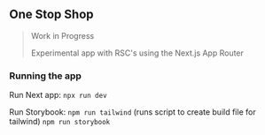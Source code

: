 ## One Stop Shop

> Work in Progress
> 
> Experimental app with RSC's using the Next.js App Router

### Running the app
Run Next app: `npx run dev`

Run Storybook:
    `npm run tailwind` (runs script to create build file for tailwind)
    `npm run storybook`

